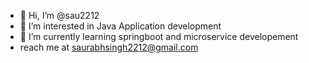 - 👋 Hi, I’m @sau2212
- 👀 I’m interested in Java Application development
- 🌱 I’m currently learning springboot and microservice developement
- reach me at saurabhsingh2212@gmail.com

<!---
sau2212/sau2212 is a ✨ special ✨ repository because its `README.md` (this file) appears on your GitHub profile.
You can click the Preview link to take a look at your changes.
--->
